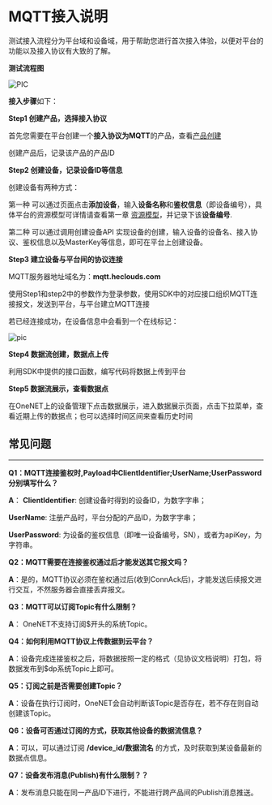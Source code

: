 # MQTT接入说明

测试接入流程分为平台域和设备域，用于帮助您进行首次接入体验，以便对平台的功能以及接入协议有大致的了解。

**测试流程图**

![PIC](/images/MQTT/测试流程图1.jpg)

**接入步骤**如下：

**Step1 创建产品，选择接入协议**

首先您需要在平台创建一个**接入协议为MQTT**的产品，查看[产品创建](/book/easy-manual/product&device/product-create.md)

创建产品后，记录该产品的产品ID

**Step2 创建设备，记录设备ID等信息**

创建设备有两种方式：

第一种 可以通过页面点击**添加设备**，输入**设备名称**和**鉴权信息**（即设备编号），具体平台的资源模型可详情请查看第一章 [资源模型](/book/introduce/resource-model.md)，并记录下该**设备编号**.

第二种 可以通过调用创建设备API 实现设备的创建，输入设备的设备名、接入协议、鉴权信息以及MasterKey等信息，即可在平台上创建设备。

**Step3 建立设备与平台间的协议连接**

MQTT服务器地址域名为：**mqtt.heclouds.com**

使用Step1和step2中的参数作为登录参数，使用SDK中的对应接口组织MQTT连接报文，发送到平台，与平台建立MQTT连接

若已经连接成功，在设备信息中会看到一个在线标记：

![pic](/images/MQTT/在线.png)

**Step4 数据流创建，数据点上传**

利用SDK中提供的接口函数，编写代码将数据上传到平台

**Step5  数据流展示，查看数据点**

在OneNET上的设备管理下点击数据展示，进入数据展示页面，点击下拉菜单，查看近期上传的数据点；也可以选择时间区间来查看历史时间


## 常见问题
----------

**Q1：MQTT连接鉴权时,Payload中ClientIdentifier;UserName;UserPassword分别填写什么？**

**A**： **ClientIdentifier**: 创建设备时得到的设备ID，为数字字串； 
    
   **UserName**: 注册产品时，平台分配的产品ID，为数字字串； 

  **UserPassword**: 为设备的鉴权信息（即唯一设备编号，SN），或者为apiKey，为字符串。

**Q2：MQTT需要在连接鉴权通过后才能发送其它报文吗？**

**A**：是的，MQTT协议必须在鉴权通过后(收到ConnAck后)，才能发送后续报文进行交互，不然服务器会直接丢弃报文。

**Q3：MQTT可以订阅Topic有什么限制？**

**A**： OneNET不支持订阅$开头的系统Topic。

**Q4：如何利用MQTT协议上传数据到云平台？**

**A**：设备完成连接鉴权之后，将数据按照一定的格式（见协议文档说明）打包，将数据发布到$dp系统Topic上即可。

**Q5：订阅之前是否需要创建Topic？**

**A**：设备在执行订阅时，OneNET会自动判断该Topic是否存在，若不存在则自动创建该Topic。

**Q6：设备可否通过订阅的方式，获取其他设备的数据流信息？**

**A**：可以，可以通过订阅 **/device_id/数据流名** 的方式，及时获取到某设备最新的数据点信息。

**Q7：设备发布消息(Publish)有什么限制？？**

**A**：发布消息只能在同一产品ID下进行，不能进行跨产品间的Publish消息推送。